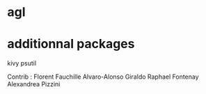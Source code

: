 # agl

# additionnal packages
kivy
psutil


Contrib :
Florent Fauchille
Alvaro-Alonso Giraldo
Raphael Fontenay
Alexandrea Pizzini
